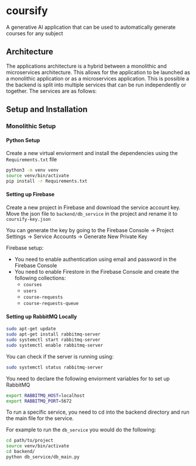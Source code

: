 # coursify
A generative AI application that can be used to automatically generate courses for any subject


## Architecture
The applications architecture is a hybrid between a monolithic and microservices architecture. This allows for the application to be launched as a monolithic application or as a microservices application. This is possible a the backend is split into multiple services that can be run independently or together. The services are as follows:






## Setup and Installation
### Monolithic Setup


#### Python Setup

Create a new virtual enviorment and install the dependencies using the `Requirements.txt` file
```bash
python3 -m venv venv
source venv/bin/activate
pip install -r Requirements.txt
```

#### Setting up Firebase

Create a new project in Firebase and download the service account key. Move the json file to `backend/db_service` in the project and rename it to `coursify-key.json`

You can generate the key by going to the Firebase Console -> Project Settings -> Service Accounts -> Generate New Private Key

Firebase setup:
- You need to enable authentication using email and password in the Firebase Console
- You need to enable Firestore in the Firebase Console and create the following collections:
    - `courses`
    - `users`
    - `course-requests`
    - `course-requests-queue`


#### Setting up RabbitMQ Locally

```bash
sudo apt-get update
sudo apt-get install rabbitmq-server
sudo systemctl start rabbitmq-server
sudo systemctl enable rabbitmq-server
```

You can check if the server is running using:
```bash
sudo systemctl status rabbitmq-server
```

You need to declare the following enviorment variables for to set up RabbitMQ
```bash
export RABBITMQ_HOST=localhost
export RABBITMQ_PORT=5672
```

To run a specific service, you need to cd into the backend directory and run the main file for the service.

For example to run the `db_service` you would do the following:
```bash
cd path/to/project
source venv/bin/activate
cd backend/
python db_service/db_main.py
```




